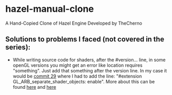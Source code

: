 # hazel-manual-clone

A Hand-Copied Clone of Hazel Engine Developed by TheCherno


## Solutions to problems I faced (not covered in the series):
- While writing source code for shaders, after the #version... line, in some openGL versions you might get an error like location requires "something". Just add that something after the version line. In my case it would be [commit 29] where I had to add the line: "#extension GL_ARB_separate_shader_objects: enable". More about this can be found [here][1] and [here][2]


[commit 29]: ae79cf4a6e8cc1cbdc6540d1546f5b890966aeee
[1]: https://community.khronos.org/t/problem-with-layout-syntax/69034
[2]: https://community.khronos.org/t/unable-to-create-core-profile/73364